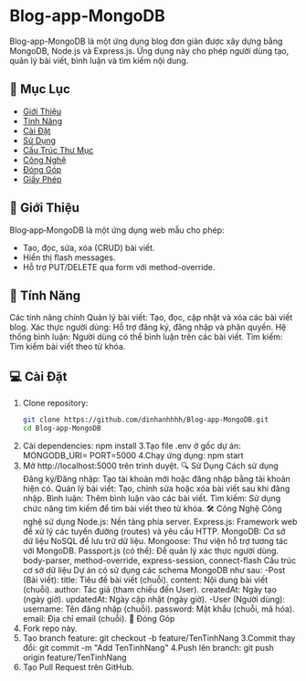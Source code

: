 # Blog‑app‑MongoDB

Blog-app-MongoDB là một ứng dụng blog đơn giản được xây dựng bằng MongoDB, Node.js và Express.js. Ứng dụng này cho phép người dùng tạo, quản lý bài viết, bình luận và tìm kiếm nội dung.

## 📖 Mục Lục

- [Giới Thiệu](#-giới-thiệu)  
- [Tính Năng](#-tính-năng)  
- [Cài Đặt](#-cài-đặt)  
- [Sử Dụng](#-sử-dụng)  
- [Cấu Trúc Thư Mục](#-cấu-trúc-thư-mục)  
- [Công Nghệ](#-công-nghệ)  
- [Đóng Góp](#-đóng-góp)  
- [Giấy Phép](#-giấy-phép)  

## 📌 Giới Thiệu

Blog‑app‑MongoDB là một ứng dụng web mẫu cho phép:

- Tạo, đọc, sửa, xóa (CRUD) bài viết.  
- Hiển thị flash messages.  
- Hỗ trợ PUT/DELETE qua form với method-override.  

## 🚀 Tính Năng

Các tính năng chính
Quản lý bài viết: Tạo, đọc, cập nhật và xóa các bài viết blog.
Xác thực người dùng: Hỗ trợ đăng ký, đăng nhập và phân quyền.
Hệ thống bình luận: Người dùng có thể bình luận trên các bài viết.
Tìm kiếm: Tìm kiếm bài viết theo từ khóa.
## 💻 Cài Đặt
1. Clone repository:
   ```bash
   git clone https://github.com/dinhanhhhh/Blog-app-MongoDB.git
   cd Blog-app-MongoDB
2. Cài dependencies:
npm install
3.Tạo file .env ở gốc dự án:
MONGODB_URI=<Your MongoDB URI>
PORT=5000
4.Chạy ứng dụng:
npm start
5. Mở http://localhost:5000 trên trình duyệt.
🔍 Sử Dụng
Cách sử dụng
Đăng ký/Đăng nhập: Tạo tài khoản mới hoặc đăng nhập bằng tài khoản hiện có.
Quản lý bài viết: Tạo, chỉnh sửa hoặc xóa bài viết sau khi đăng nhập.
Bình luận: Thêm bình luận vào các bài viết.
Tìm kiếm: Sử dụng chức năng tìm kiếm để tìm bài viết theo từ khóa.
🛠️ Công Nghệ
Công nghệ sử dụng
Node.js: Nền tảng phía server.
Express.js: Framework web để xử lý các tuyến đường (routes) và yêu cầu HTTP.
MongoDB: Cơ sở dữ liệu NoSQL để lưu trữ dữ liệu.
Mongoose: Thư viện hỗ trợ tương tác với MongoDB.
Passport.js (có thể): Để quản lý xác thực người dùng.
body-parser, method-override, express-session, connect-flash
Cấu trúc cơ sở dữ liệu
Dự án có sử dụng các schema MongoDB như sau:
-Post (Bài viết):
title: Tiêu đề bài viết (chuỗi).
content: Nội dung bài viết (chuỗi).
author: Tác giả (tham chiếu đến User).
createdAt: Ngày tạo (ngày giờ).
updatedAt: Ngày cập nhật (ngày giờ).
-User (Người dùng):
username: Tên đăng nhập (chuỗi).
password: Mật khẩu (chuỗi, mã hóa).
email: Địa chỉ email (chuỗi).
🤝 Đóng Góp
1. Fork repo này.
2. Tạo branch feature:
git checkout -b feature/TenTinhNang
3.Commit thay đổi:
git commit -m "Add TenTinhNang"
4.Push lên branch:
git push origin feature/TenTinhNang
5. Tạo Pull Request trên GitHub.
